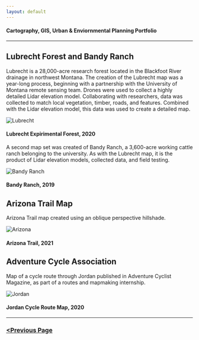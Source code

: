 ```yaml
---
layout: default
---
```


<title>Glenn Ingram Cartography</title>

#### Cartography, GIS, Urban & Enviornmental Planning Portfolio

<hr> 

## Lubrecht Forest and Bandy Ranch

Lubrecht is a 28,000-acre research forest located in the Blackfoot River drainage in northwest Montana. The creation of the Lubrecht map was a year-long process, beginning with a partnership with the University of Montana remote sensing team. Drones were used to collect a highly detailed Lidar elevation model. Collaborating with researchers, data was collected to match local vegetation, timber, roads, and features. Combined with the Lidar elevation model, this data was used to create a detailed map.

![Lubrecht](https://glenningram.github.io/assets/img/Ingram_LubrechtMap.jpg)
#### Lubrecht Expirimental Forest, 2020

A second map set was created of Bandy Ranch, a 3,600-acre working cattle ranch belonging to the university. As with the Lubrecht map, it is the product of Lidar elevation models, collected data, and field testing. 

![Bandy Ranch](https://glenningram.github.io/assets/img/Ingram_BandyRanchMap.jpg)
#### Bandy Ranch, 2019

## Arizona Trail Map

Arizona Trail map created using an oblique perspective hillshade.

![Arizona](https://glenningram.github.io/assets/img/ingram_AZtrail.jpg)
#### Arizona Trail, 2021

## Adventure Cycle Association

Map of a cycle route through Jordan published in Adventure Cyclist Magazine, as part of a routes and mapmaking internship.

![Jordan](https://glenningram.github.io/assets/img/Ingram_Jordan.jpg)
#### Jordan Cycle Route Map, 2020

<hr> 

### [<Previous Page](./index.md)
